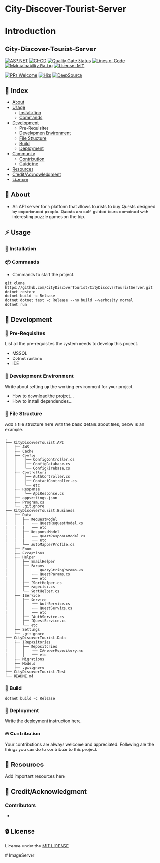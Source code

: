 ﻿# City-Discover-Tourist-Server


# Introduction
## City-Discover-Tourist-Server

[![ASP.NET](https://github.com/CityDiscoverTourist/CityDiscoverTouristServer/actions/workflows/dotnet.yml/badge.svg)](https://github.com/CityDiscoverTourist/CityDiscoverTouristServer/actions/workflows/dotnet.yml)
 [![CI-CD](https://github.com/CityDiscoverTourist/CityDiscoverTouristServer/actions/workflows/build.yml/badge.svg)](https://github.com/CityDiscoverTourist/CityDiscoverTouristServer/actions/workflows/build.yml)
[![Quality Gate Status](https://sonarcloud.io/api/project_badges/measure?project=CityDiscoverTourist_CityDiscoverTouristServer&metric=alert_status)](https://sonarcloud.io/summary/new_code?id=CityDiscoverTourist_CityDiscoverTouristServer)
[![Lines of Code](https://sonarcloud.io/api/project_badges/measure?project=CityDiscoverTourist_CityDiscoverTouristServer&metric=ncloc)](https://sonarcloud.io/summary/new_code?id=CityDiscoverTourist_CityDiscoverTouristServer)
[![Maintainability Rating](https://sonarcloud.io/api/project_badges/measure?project=CityDiscoverTourist_CityDiscoverTouristServer&metric=sqale_rating)](https://sonarcloud.io/summary/new_code?id=CityDiscoverTourist_CityDiscoverTouristServer)
[![License: MIT](https://img.shields.io/badge/License-MIT-yellow.svg)](https://opensource.org/licenses/MIT)

[![PRs Welcome](https://img.shields.io/badge/PRs-welcome-brightgreen.svg?style=flat-square)](https://makeapullrequest.com)
[![Hits](https://hits.seeyoufarm.com/api/count/incr/badge.svg?url=https%3A%2F%2Fgithub.com%2FCityDiscoverTourist%2FCityDiscoverTouristServer&count_bg=%2379C83D&title_bg=%23555555&icon=&icon_color=%23E7E7E7&title=hits&edge_flat=false)](https://hits.seeyoufarm.com)
[![DeepSource](https://deepsource.io/gh/CityDiscoverTourist/CityDiscoverTouristServer.svg/?label=active+issues&show_trend=true&token=MnPXbXl7_H-3A0Kt-cNOzrrj)](https://deepsource.io/gh/CityDiscoverTourist/CityDiscoverTouristServer/?ref=repository-badge)
## :ledger: Index

- [About](#beginner-about)
- [Usage](#zap-usage)
  - [Installation](#electric_plug-installation)
  - [Commands](#package-commands)
- [Development](#wrench-development)
  - [Pre-Requisites](#notebook-pre-requisites)
  - [Developmen Environment](#nut_and_bolt-development-environment)
  - [File Structure](#file_folder-file-structure)
  - [Build](#hammer-build)  
  - [Deployment](#rocket-deployment)  
- [Community](#cherry_blossom-community)
  - [Contribution](#fire-contribution)
  - [Guideline](#exclamation-guideline)  
- [Resources](#page_facing_up-resources)
- [Credit/Acknowledgment](#star2-creditacknowledgment)
- [License](#lock-license)

##  :beginner: About
- An API server for a platform that allows tourists to buy Quests designed by experienced people. Quests are self-guided tours combined with interesting puzzle games on the trip.
## :zap: Usage

###  :electric_plug: Installation

###  :package: Commands
- Commands to start the project.
```
git clone https://github.com/CityDiscoverTourist/CityDiscoverTouristServer.git
dotnet restore
dotnet build -c Release
dotnet dotnet test -c Release --no-build --verbosity normal
dotnet run
```

##  :wrench: Development

### :notebook: Pre-Requisites
List all the pre-requisites the system needs to develop this project.
- MSSQL
- Dotnet runtime
- IDE

###  :nut_and_bolt: Development Environment
Write about setting up the working environment for your project.
- How to download the project...
- How to install dependencies...


###  :file_folder: File Structure
Add a file structure here with the basic details about files, below is an example.

```
.
├── CityDiscoverTourist.API
│   ├── AWS
│   ├── Cache
│   ├── Config
│   │    ├── ConfigController.cs
│   │    ├── ConfigDatabase.cs
│   │    └── ConfigFirebase.cs
│   ├── Controllers
│   │    ├── AuthController.cs
│   │    ├── ContactController.cs
│   │    └── etc
│   ├── Response
│   │    └── ApiResponse.cs
│   ├── appsettings.json
│   ├── Program.cs
│   └── .gitignore
├── CityDiscoverTourist.Business
│   ├── Data
│   │   ├── RequestModel
|   │   │   ├── QuestRequestModel.cs
|   |   |   └── etc
│   │   ├── ResponseModel
|   │   │   ├── QuestResponseModel.cs
|   |   |   └── etc
│   │   └── AutoMapperProfile.cs
│   ├── Enum
│   ├── Exceptions
│   ├── Helper
│   │   ├── EmailHelper
│   │   ├── Params
|   │   │   ├── QueryStringParams.cs
|   │   │   ├── QuestParams.cs
|   │   │   └── etc
│   │   ├── ISortHelper.cs
│   │   ├── PageList.cs
│   │   └── SortHelper.cs
│   ├── IService
│   │   ├── Service
|   │   │   ├── AuthService.cs
|   │   │   ├── QuestService.cs
|   │   │   └── etc
│   │   ├── IAuthService.cs
│   │   ├── IQuestService.cs
│   │   └── etc
│   ├── Settings
│   └── .gitignore
├── CityDiscoverTourist.Data
│   ├── IRepositories
│   │   ├── Repositories
|   │   │   ├── IAnswerRepository.cs
|   │   │   └── etc
│   ├── Migrations
│   ├── Models 
│   ├── .gitignore 
├── CityDiscoverTourist.Test
└── README.md
```

###  :hammer: Build
```
dotnet build -c Release
```
### :rocket: Deployment
Write the deployment instruction here.

 ###  :fire: Contribution


 Your contributions are always welcome and appreciated. Following are the things you can do to contribute to this project.

##  :page_facing_up: Resources
Add important resources here


## :star2: Credit/Acknowledgment
### Contributors
-

##  :lock: License
License under the [MIT LICENSE](LICENSE)

#   I m a g e S e r v e r  
 